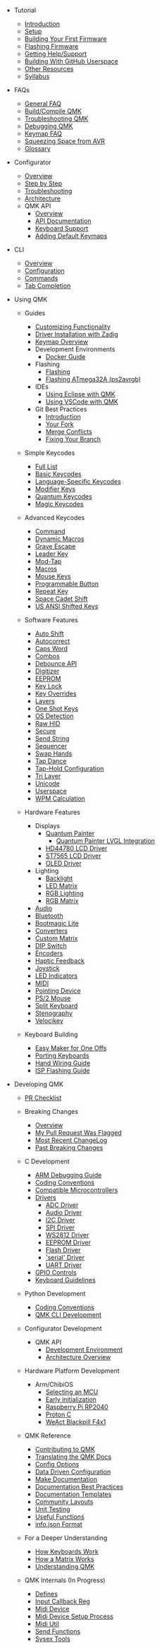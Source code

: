 * Tutorial
  * [Introduction](newbs.md)
  * [Setup](newbs_getting_started.md)
  * [Building Your First Firmware](newbs_building_firmware.md)
  * [Flashing Firmware](newbs_flashing.md)
  * [Getting Help/Support](support.md)
  * [Building With GitHub Userspace](newbs_building_firmware_workflow.md)
  * [Other Resources](newbs_learn_more_resources.md)
  * [Syllabus](syllabus.md)

* FAQs
  * [General FAQ](faq_general.md)
  * [Build/Compile QMK](faq_build.md)
  * [Troubleshooting QMK](faq_misc.md)
  * [Debugging QMK](faq_debug.md)
  * [Keymap FAQ](faq_keymap.md)
  * [Squeezing Space from AVR](squeezing_avr.md)
  * [Glossary](reference_glossary.md)

* Configurator
  * [Overview](newbs_building_firmware_configurator.md)
  * [Step by Step](configurator_step_by_step.md)
  * [Troubleshooting](configurator_troubleshooting.md)
  * [Architecture](configurator_architecture.md)
  * QMK API
    * [Overview](api_overview.md)
    * [API Documentation](api_docs.md)
    * [Keyboard Support](reference_configurator_support.md)
    * [Adding Default Keymaps](configurator_default_keymaps.md)

* CLI
    * [Overview](cli.md)
    * [Configuration](cli_configuration.md)
    * [Commands](cli_commands.md)
    * [Tab Completion](cli_tab_complete.md)

* Using QMK
  * Guides
    * [Customizing Functionality](custom_quantum_functions.md)
    * [Driver Installation with Zadig](driver_installation_zadig.md)
    * [Keymap Overview](keymap.md)
    * Development Environments
      * [Docker Guide](getting_started_docker.md)
    * Flashing
      * [Flashing](flashing.md)
      * [Flashing ATmega32A (ps2avrgb)](flashing_bootloadhid.md)
    * IDEs
      * [Using Eclipse with QMK](other_eclipse.md)
      * [Using VSCode with QMK](other_vscode.md)
    * Git Best Practices
      * [Introduction](newbs_git_best_practices.md)
      * [Your Fork](newbs_git_using_your_master_branch.md)
      * [Merge Conflicts](newbs_git_resolving_merge_conflicts.md)
      * [Fixing Your Branch](newbs_git_resynchronize_a_branch.md)

  * Simple Keycodes
    * [Full List](keycodes.md)
    * [Basic Keycodes](keycodes_basic.md)
    * [Language-Specific Keycodes](reference_keymap_extras.md)
    * [Modifier Keys](feature_advanced_keycodes.md)
    * [Quantum Keycodes](quantum_keycodes.md)
    * [Magic Keycodes](keycodes_magic.md)

  * Advanced Keycodes
    * [Command](feature_command.md)
    * [Dynamic Macros](feature_dynamic_macros.md)
    * [Grave Escape](feature_grave_esc.md)
    * [Leader Key](feature_leader_key.md)
    * [Mod-Tap](mod_tap.md)
    * [Macros](feature_macros.md)
    * [Mouse Keys](feature_mouse_keys.md)
    * [Programmable Button](feature_programmable_button.md)
    * [Repeat Key](feature_repeat_key.md)
    * [Space Cadet Shift](feature_space_cadet.md)
    * [US ANSI Shifted Keys](keycodes_us_ansi_shifted.md)

  * Software Features
    * [Auto Shift](feature_auto_shift.md)
    * [Autocorrect](feature_autocorrect.md)
    * [Caps Word](feature_caps_word.md)
    * [Combos](feature_combo.md)
    * [Debounce API](feature_debounce_type.md)
    * [Digitizer](feature_digitizer.md)
    * [EEPROM](feature_eeprom.md)
    * [Key Lock](feature_key_lock.md)
    * [Key Overrides](feature_key_overrides.md)
    * [Layers](feature_layers.md)
    * [One Shot Keys](one_shot_keys.md)
    * [OS Detection](feature_os_detection.md)
    * [Raw HID](feature_rawhid.md)
    * [Secure](feature_secure.md)
    * [Send String](feature_send_string.md)
    * [Sequencer](feature_sequencer.md)
    * [Swap Hands](feature_swap_hands.md)
    * [Tap Dance](feature_tap_dance.md)
    * [Tap-Hold Configuration](tap_hold.md)
    * [Tri Layer](feature_tri_layer.md)
    * [Unicode](feature_unicode.md)
    * [Userspace](feature_userspace.md)
    * [WPM Calculation](feature_wpm.md)

  * Hardware Features
    * Displays
      * [Quantum Painter](quantum_painter.md)
        * [Quantum Painter LVGL Integration](quantum_painter_lvgl.md)
      * [HD44780 LCD Driver](feature_hd44780.md)
      * [ST7565 LCD Driver](feature_st7565.md)
      * [OLED Driver](feature_oled_driver.md)
    * Lighting
      * [Backlight](feature_backlight.md)
      * [LED Matrix](feature_led_matrix.md)
      * [RGB Lighting](feature_rgblight.md)
      * [RGB Matrix](feature_rgb_matrix.md)
    * [Audio](feature_audio.md)
    * [Bluetooth](feature_bluetooth.md)
    * [Bootmagic Lite](feature_bootmagic.md)
    * [Converters](feature_converters.md)
    * [Custom Matrix](custom_matrix.md)
    * [DIP Switch](feature_dip_switch.md)
    * [Encoders](feature_encoders.md)
    * [Haptic Feedback](feature_haptic_feedback.md)
    * [Joystick](feature_joystick.md)
    * [LED Indicators](feature_led_indicators.md)
    * [MIDI](feature_midi.md)
    * [Pointing Device](feature_pointing_device.md)
    * [PS/2 Mouse](feature_ps2_mouse.md)
    * [Split Keyboard](feature_split_keyboard.md)
    * [Stenography](feature_stenography.md)
    * [Velocikey](feature_velocikey.md)

  * Keyboard Building
    * [Easy Maker for One Offs](easy_maker.md)
    * [Porting Keyboards](porting_your_keyboard_to_qmk.md)
    * [Hand Wiring Guide](hand_wire.md)
    * [ISP Flashing Guide](isp_flashing_guide.md)

* Developing QMK
  * [PR Checklist](pr_checklist.md)
  * Breaking Changes
    * [Overview](breaking_changes.md)
    * [My Pull Request Was Flagged](breaking_changes_instructions.md)
    * [Most Recent ChangeLog](ChangeLog/20230827.md "QMK v0.22.0 - 2023 Aug 27")
    * [Past Breaking Changes](breaking_changes_history.md)

  * C Development
    * [ARM Debugging Guide](arm_debugging.md)
    * [Coding Conventions](coding_conventions_c.md)
    * [Compatible Microcontrollers](compatible_microcontrollers.md)
    * [Drivers](hardware_drivers.md)
      * [ADC Driver](adc_driver.md)
      * [Audio Driver](audio_driver.md)
      * [I2C Driver](i2c_driver.md)
      * [SPI Driver](spi_driver.md)
      * [WS2812 Driver](ws2812_driver.md)
      * [EEPROM Driver](eeprom_driver.md)
      * [Flash Driver](flash_driver.md)
      * ['serial' Driver](serial_driver.md)
      * [UART Driver](uart_driver.md)
    * [GPIO Controls](gpio_control.md)
    * [Keyboard Guidelines](hardware_keyboard_guidelines.md)

  * Python Development
    * [Coding Conventions](coding_conventions_python.md)
    * [QMK CLI Development](cli_development.md)

  * Configurator Development
    * QMK API
      * [Development Environment](api_development_environment.md)
      * [Architecture Overview](api_development_overview.md)

  * Hardware Platform Development
    * Arm/ChibiOS
      * [Selecting an MCU](platformdev_selecting_arm_mcu.md)
      * [Early initialization](platformdev_chibios_earlyinit.md)
      * [Raspberry Pi RP2040](platformdev_rp2040.md)
      * [Proton C](platformdev_proton_c.md)
      * [WeAct Blackpill F4x1](platformdev_blackpill_f4x1.md)

  * QMK Reference
    * [Contributing to QMK](contributing.md)
    * [Translating the QMK Docs](translating.md)
    * [Config Options](config_options.md)
    * [Data Driven Configuration](data_driven_config.md)
    * [Make Documentation](getting_started_make_guide.md)
    * [Documentation Best Practices](documentation_best_practices.md)
    * [Documentation Templates](documentation_templates.md)
    * [Community Layouts](feature_layouts.md)
    * [Unit Testing](unit_testing.md)
    * [Useful Functions](ref_functions.md)
    * [info.json Format](reference_info_json.md)

  * For a Deeper Understanding
    * [How Keyboards Work](how_keyboards_work.md)
    * [How a Matrix Works](how_a_matrix_works.md)
    * [Understanding QMK](understanding_qmk.md)

  * QMK Internals (In Progress)
    * [Defines](internals/defines.md)
    * [Input Callback Reg](internals/input_callback_reg.md)
    * [Midi Device](internals/midi_device.md)
    * [Midi Device Setup Process](internals/midi_device_setup_process.md)
    * [Midi Util](internals/midi_util.md)
    * [Send Functions](internals/send_functions.md)
    * [Sysex Tools](internals/sysex_tools.md)
